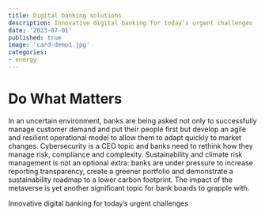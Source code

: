 ```yaml
---
title: Digital banking solutions  
description: Innovative digital banking for today’s urgent challenges  
date: '2023-07-01'  
published: true
image: 'card-demo1.jpg'
categories:
- energy
---
```


# Do What Matters

In an uncertain environment, banks are being asked not only to successfully manage customer demand and put their people
first but develop an agile and resilient operational model to allow them to adapt quickly to market changes.
Cybersecurity is a CEO topic and banks need to rethink how they manage risk, compliance and complexity. Sustainability
and climate risk management is not an optional extra: banks are under pressure to increase reporting transparency,
create a greener portfolio and demonstrate a sustainability roadmap to a lower carbon footprint. The impact of the
metaverse is yet another significant topic for bank boards to grapple with.

Innovative digital banking for today’s urgent challenges
